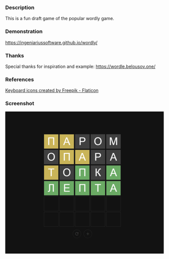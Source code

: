### Description

This is a fun draft game of the popular wordly game.

### Demonstration

https://ingeniariussoftware.github.io/wordly/

### Thanks

Special thanks for inspiration and example: https://wordle.belousov.one/

### References

[Keyboard icons created by Freepik - Flaticon](https://www.flaticon.com/free-icons/keyboard)

### Screenshot

![screenshot](screenshot.png)